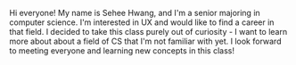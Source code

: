 Hi everyone! My name is Sehee Hwang, and I'm a senior majoring in computer science. I'm interested in UX and would like to find a career in that field. I decided to take this class purely out of curiosity - I want to learn more about about a field of CS that I'm not familiar with yet. I look forward to meeting everyone and learning new concepts in this class!
